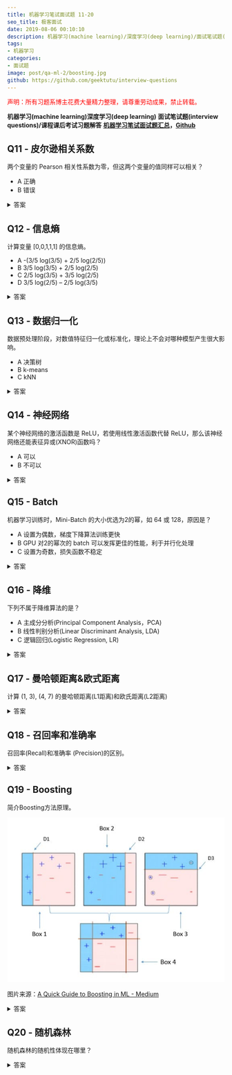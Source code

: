 ```yaml
---
title: 机器学习笔试面试题 11-20
seo_title: 极客面试
date: 2019-08-06 00:10:10
description: 机器学习(machine learning)/深度学习(deep learning)/面试笔试题(interview questions)，吴恩达(Andrew Ng)机器学习课程(machine learning course)课后习题，CMU 考试题和答案。
tags:
- 机器学习
categories:
- 面试题
image: post/qa-ml-2/boosting.jpg
github: https://github.com/geektutu/interview-questions
---
```


<p style="color:red">声明：所有习题系博主花费大量精力整理，请尊重劳动成果，禁止转载。</p>

**机器学习(machine learning)深度学习(deep learning)**
**面试笔试题(interview questions)/课程课后考试习题解答**
**[机器学习笔试面试题汇总](https://geektutu.com/post/qa-ml.html)，[Github](https://github.com/geektutu/interview-questions)**


## Q11 - 皮尔逊相关系数

两个变量的 Pearson 相关性系数为零，但这两个变量的值同样可以相关？

- A 正确   
- B 错误

<details>
<summary>答案</summary>
<div>

**A** Pearson相关系数只能衡量线性相关性，但无法衡量非线性关系。如y=x^2，x和y有很强的非线性关系。

在数据标准化后，Pearson相关性系数、余弦相似(Cosine相似度)、欧式距离的平方可认为是等价的。这三种方法都是用来度量线性相关性的。

参考：[如何理解皮尔逊相关系数（Pearson Correlation Coefficient） - 知乎](https://www.zhihu.com/question/19734616)

</div>
</details> 

## Q12 - 信息熵

计算变量 [0,0,1,1,1] 的信息熵。

- A -(3/5 log(3/5) + 2/5 log(2/5))
- B 3/5 log(3/5) + 2/5 log(2/5)
- C 2/5 log(3/5) + 3/5 log(2/5)
- D 3/5 log(2/5) – 2/5 log(3/5)

<details>
<summary>答案</summary>
<div>

**A**，公式：H(X) = -sum(p(xi) * log(p(xi))) (i = 1, 2, 3, ... , n)

香农的信息熵本质上是对“不确定现象”的数学化度量。

例如，如果我们用1代表下雨，0代表不下雨。[0,0,1,1,1]代表有 3/5 的概率下雨，信息熵是 0.97；而 [1,1,1,1,1] 代表100%的概率下雨，信息熵是 -1 * log(5/5) = 0。

完全确定的事件，信息熵为0；信息熵越大，代表不确定性越大。

参考：[信息熵是什么？- 知乎](https://www.zhihu.com/question/22178202)

</div>
</details>

## Q13 - 数据归一化

数据预处理阶段，对数值特征归一化或标准化，理论上不会对哪种模型产生很大影响。

- A 决策树
- B k-means
- C kNN


<details>
<summary>答案</summary>
<div>

**A** k-means和kNN(k-NearestNeighbor)都需要使用距离。而决策树对于数值特征，只在乎其大小排序，而非绝对大小。不管是标准化或者归一化，都不会影响数值之间的相对大小。

</div>
</details>

## Q14 - 神经网络

某个神经网络的激活函数是 ReLU，若使用线性激活函数代替 ReLU，那么该神经网络还能表征异或(XNOR)函数吗？

- A 可以
- B 不可以

<details>
<summary>答案</summary>
<div>

**B** 线性激活函数不能解决非线性问题，异或(XNOR)关系是非线性的。

常用的非线性激活函数有：sigmoid，tanh，softplus，Relu。

其中 Relu 的函数表达式为：y = max(0, x)

</div>
</details>

## Q15 - Batch

机器学习训练时，Mini-Batch 的大小优选为2的幂，如 64 或 128，原因是？

- A 设置为偶数，梯度下降算法训练更快
- B GPU 对2的幂次的 batch 可以发挥更佳的性能，利于并行化处理
- C 设置为奇数，损失函数不稳定

<details>
<summary>答案</summary>
<div>

**B** 
</div>
</details>

## Q16 - 降维

下列不属于降维算法的是？

- A 主成分分析(Principal Component Analysis，PCA)
- B 线性判别分析(Linear Discriminant Analysis, LDA)
- C 逻辑回归(Logistic Regression, LR)

<details>
<summary>答案</summary>
<div>

**C** PCA 和 LDA 都是常用的降维算法。LDA作用于带标签数据，PCA作用于无标签数据。

LDA的原理是，将带上标签的数据（点），通过投影的方法，投影到维度更低的空间中，使得投影后的点，会形成按类别区分，一簇一簇的情况，相同类别的点，将会在投影后的空间中更接近。

PCA的原理是，通过正交变换将一组可能存在相关性的变量转换为一组线性不相关的变量，转换后的这组变量叫主成分。

参考：[主成分分析](https://zh.wikipedia.org/wiki/%E4%B8%BB%E6%88%90%E5%88%86%E5%88%86%E6%9E%90)

</div>
</details>


## Q17 - 曼哈顿距离&欧式距离

计算 (1, 3), (4, 7) 的曼哈顿距离(L1距离)和欧氏距离(L2距离)

<details>
<summary>答案</summary>
<div>

L1：|1-4| + |3-7| = 7
L2: sqrt((1-4)^2 + (3-7)^2) = 5

</div>
</details>

## Q18 - 召回率和准确率

召回率(Recall)和准确率 (Precision)的区别。

<details>
<summary>答案</summary>
<div>

准确率和召回率是广泛用于信息检索和统计学分类领域的两个度量值，用来评价结果的质量。其中精度是检索出相关文档数与检索出的文档总数的比率，衡量的是检索系统的查准率；召回率是指检索出的相关文档数和文档库中所有的相关文档数的比率，衡量的是检索系统的查全率。

简而言之：

召回率 (Recall)：正样本有多少被找出来了（**召回了多少**）。
准确率 (Precision)：你认为的正样本，有多少猜对了（**猜的准确性如何**）。

举个例子：1000辆卡车，5辆有质量问题。选取了其中10辆，其中有3辆有质量问题。那么找到有质量问题的卡车的准确率为 3/10，召回率为 3/5。

参考：[如何解释召回率与准确率？ - 知乎](https://www.zhihu.com/question/19645541)
</div>
</details>

## Q19 - Boosting

简介Boosting方法原理。 

![Boosting](qa-ml-2/boosting.jpg)

图片来源：[A Quick Guide to Boosting in ML - Medium](https://medium.com/greyatom/a-quick-guide-to-boosting-in-ml-acf7c1585cb5)

<details>
<summary>答案</summary>
<div>

boosting算法是一类将弱学习器提升为强学习器的集成学习算法，它通过改变训练样本的权值，学习多个分类器，并将这些分类器进行线性组合，提高泛化性能。

先介绍一下“强学习”和“弱学习”的概念：一个分类，如果存在一个多项式算法能够学习他，并得到很高的正确率，那么这个算法称为强学习器，反之如果正确率只是稍大于随机猜测（50%），则称为弱学习器。在实际情况中，我们往往会发现弱学习器比强学习器更容易获得，所以就有了能否把弱学习器提升（boosting）为强学习器的疑问。于是提升类方法应运而生，它代表了一类从弱学习器出发，反复训练，得到一系列弱学习器，然后组合这些弱学习器，构成一个强学习器的算法。大多数boost方法会改变数据的概率分布（改变数据权值），具体而言就是提高前一轮训练中被错分类的数据的权值，降低正确分类数据的权值，使得被错误分类的数据在下轮的训练中更受关注；然后根据不同分布调用弱学习算法得到一系列弱学习器实现的，再将这些学习器线性组合，具体组合方法是误差率小的学习器会被增大权值，误差率大的学习器会被减小权值，典型代表adaboost算法。

</div>
</details>

## Q20 - 随机森林

随机森林的随机性体现在哪里？

<details>
<summary>答案</summary>
<div>

随机森林是一个包含多个决策树的分类器，并且其输出的类别是由个别树输出的类别的众数而定。随机森林的随机性体现在每颗树的训练样本是随机的，树中每个节点的分裂属性集合也是随机选择确定的。有了这2个随机的保证，随机森林就不会产生过拟合的现象了。

 随机森林是用一种随机的方式建立的一个森林，森林是由很多棵决策树组成的，每棵树所分配的训练样本是随机的，树中每个节点的分裂属性集合也是随机选择确定的。

参考：[独家 | 一文读懂随机森林的解释和实现 - 知乎](https://zhuanlan.zhihu.com/p/51165358)

</div>
</details>